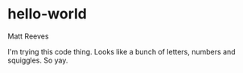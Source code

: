 # hello-world

Matt Reeves

I'm trying this code thing. Looks like a bunch of letters, numbers and squiggles. So yay. 
